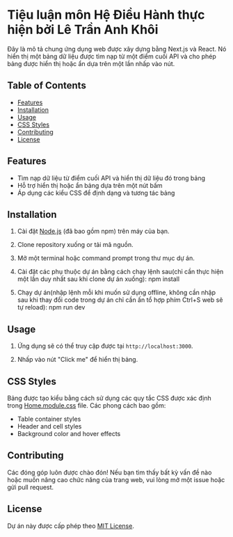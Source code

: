 # Tiệu luận môn Hệ Điều Hành thực hiện bởi Lê Trần Anh Khôi
Đây là mô tả chung ứng dụng web được xây dựng bằng Next.js và React. Nó hiển thị một bảng dữ liệu được tìm nạp từ một điểm cuối API và cho phép bảng được hiển thị hoặc ẩn dựa trên một lần nhấp vào nút.

## Table of Contents
- [Features](#features)
- [Installation](#installation)
- [Usage](#usage)
- [CSS Styles](#css-styles)
- [Contributing](#contributing)
- [License](#license)

## Features

- Tìm nạp dữ liệu từ điểm cuối API và hiển thị dữ liệu đó trong bảng
- Hỗ trợ hiển thị hoặc ẩn bảng dựa trên một nút bấm
- Áp dụng các kiểu CSS để định dạng và tương tác bảng

## Installation

1. Cài đặt [Node.js](https://nodejs.org) (đã bao gồm npm) trên máy của bạn.

2. Clone repository xuống or tải mã nguồn.

3. Mở một terminal hoặc command prompt trong thư mục dự án.

4. Cài đặt các phụ thuộc dự án bằng cách chạy lệnh sau(chỉ cần thực hiện một lần duy nhất sau khi clone dự án xuống):
   npm install

5. Chạy dự án(nhập lệnh mỗi khi muốn sử dụng offline, không cần nhập sau khi thay đổi code trong dự án chỉ cần ấn tổ hợp phím Ctrl+S web sẽ tự reload):
   npm run dev

## Usage

1. Ứng dụng sẽ có thể truy cập được tại `http://localhost:3000`.

2. Nhấp vào nút "Click me" để hiển thị bảng.

## CSS Styles

Bảng được tạo kiểu bằng cách sử dụng các quy tắc CSS được xác định trong [Home.module.css](./styles/Home.module.css) file. Các phong cách bao gồm:
- Table container styles
- Header and cell styles
- Background color and hover effects

## Contributing
Các đóng góp luôn được chào đón! Nếu bạn tìm thấy bất kỳ vấn đề nào hoặc muốn nâng cao chức năng của trang web, vui lòng mở một issue hoặc gửi pull request.

## License
Dự án này được cấp phép theo [MIT License](LICENSE).
